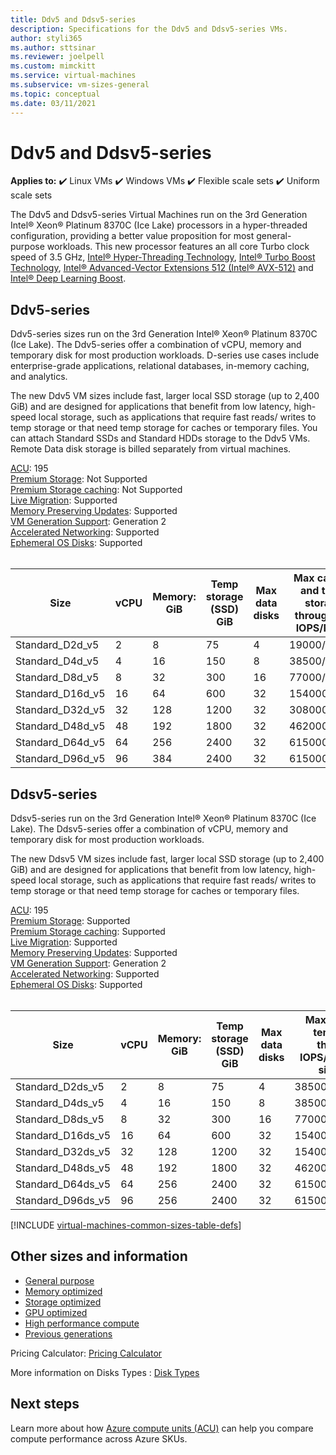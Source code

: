 ```yaml
---
title: Ddv5 and Ddsv5-series 
description: Specifications for the Ddv5 and Ddsv5-series VMs.
author: styli365
ms.author: sttsinar
ms.reviewer: joelpell
ms.custom: mimckitt
ms.service: virtual-machines
ms.subservice: vm-sizes-general
ms.topic: conceptual
ms.date: 03/11/2021
---
```


# Ddv5 and Ddsv5-series

**Applies to:** :heavy_check_mark: Linux VMs :heavy_check_mark: Windows VMs :heavy_check_mark: Flexible scale sets :heavy_check_mark: Uniform scale sets

The Ddv5 and Ddsv5-series Virtual Machines run on the 3rd Generation Intel&reg; Xeon&reg; Platinum 8370C (Ice Lake) processors in a hyper-threaded configuration, providing a better value proposition for most general-purpose workloads. This new processor features an all core Turbo clock speed of 3.5 GHz, [Intel&reg; Hyper-Threading Technology](https://www.intel.com/content/www/us/en/architecture-and-technology/hyper-threading/hyper-threading-technology.html), [Intel&reg; Turbo Boost Technology](https://www.intel.com/content/www/us/en/architecture-and-technology/turbo-boost/turbo-boost-technology.html), [Intel&reg; Advanced-Vector Extensions 512 (Intel&reg; AVX-512)](https://www.intel.com/content/www/us/en/architecture-and-technology/avx-512-overview.html) and [Intel&reg; Deep Learning Boost](https://software.intel.com/content/www/us/en/develop/topics/ai/deep-learning-boost.html).


## Ddv5-series

Ddv5-series sizes run on the 3rd Generation Intel&reg; Xeon&reg; Platinum 8370C (Ice Lake). The Ddv5-series offer a combination of vCPU, memory and temporary disk for most production workloads. D-series use cases include enterprise-grade applications, relational databases, in-memory caching, and analytics.

The new Ddv5 VM sizes include fast, larger local SSD storage (up to 2,400 GiB) and are designed for applications that benefit from low latency, high-speed local storage, such as applications that require fast reads/ writes to temp storage or that need temp storage for caches or temporary files. You can attach Standard SSDs and Standard HDDs storage to the Ddv5 VMs. Remote Data disk storage is billed separately from virtual machines.

[ACU](acu.md): 195<br>
[Premium Storage](premium-storage-performance.md): Not Supported<br>
[Premium Storage caching](premium-storage-performance.md): Not Supported<br>
[Live Migration](maintenance-and-updates.md): Supported<br>
[Memory Preserving Updates](maintenance-and-updates.md): Supported<br>
[VM Generation Support](generation-2.md): Generation 2<br>
[Accelerated Networking](../virtual-network/create-vm-accelerated-networking-cli.md): Supported <br>
[Ephemeral OS Disks](ephemeral-os-disks.md): Supported <br>
<br> 

| Size | vCPU | Memory: GiB | Temp storage (SSD) GiB | Max data disks | Max cached and temp storage throughput: IOPS/MBps | Max NICs|Expected Network bandwidth (Mbps) |
|---|---|---|---|---|---|---|---|
| Standard_D2d_v5  | 2  | 8   | 75   | 4  | 19000/120   | 2 | 1000  |
| Standard_D4d_v5  | 4  | 16  | 150  | 8  | 38500/242   | 2 | 2000  |
| Standard_D8d_v5  | 8  | 32  | 300  | 16 | 77000/485   | 4 | 4000  |
| Standard_D16d_v5 | 16 | 64  | 600  | 32 | 154000/968  | 8 | 8000  |
| Standard_D32d_v5 | 32 | 128 | 1200 | 32 | 308000/1936 | 8 | 16000 |
| Standard_D48d_v5 | 48 | 192 | 1800 | 32 | 462000/2904 | 8 | 24000 |
| Standard_D64d_v5 | 64 | 256 | 2400 | 32 | 615000/3872 | 8 | 30000 |
| Standard_D96d_v5 | 96 | 384 | 2400 | 32 | 615000/3872 | 8 | 30000 |

## Ddsv5-series

Ddsv5-series run on the 3rd Generation Intel&reg; Xeon&reg; Platinum 8370C (Ice Lake). The Ddsv5-series offer a combination of vCPU, memory and temporary disk for most production workloads.

The new Ddsv5 VM sizes include fast, larger local SSD storage (up to 2,400 GiB) and are designed for applications that benefit from low latency, high-speed local storage, such as applications that require fast reads/ writes to temp storage or that need temp storage for caches or temporary files. 

[ACU](acu.md): 195 <br>
[Premium Storage](premium-storage-performance.md): Supported<br>
[Premium Storage caching](premium-storage-performance.md): Supported<br>
[Live Migration](maintenance-and-updates.md): Supported<br>
[Memory Preserving Updates](maintenance-and-updates.md): Supported<br>
[VM Generation Support](generation-2.md): Generation 2<br>
[Accelerated Networking](../virtual-network/create-vm-accelerated-networking-cli.md): Supported <br>
[Ephemeral OS Disks](ephemeral-os-disks.md): Supported <br>
<br> 

| Size | vCPU | Memory: GiB | Temp storage (SSD) GiB | Max data disks | Max cached and temp storage throughput: IOPS/MBps (cache size in GiB) | Max uncached disk throughput: IOPS/MBps | Max NICs | Expected Network bandwidth (Mbps) |
|---|---|---|---|---|---|---|---|---|
| Standard_D2ds_v5  | 2  | 8   | 75   | 4  | 38500/242(100)    | 8000/200   | 2 | 2000  |
| Standard_D4ds_v5  | 4  | 16  | 150  | 8  | 38500/242(100)    | 8000/200   | 2 | 2000  |
| Standard_D8ds_v5  | 8  | 32  | 300  | 16 | 77000/485(200)    | 16000/400  | 4 | 4000  |
| Standard_D16ds_v5 | 16 | 64  | 600  | 32 | 154000/968(400)   | 32000/800  | 8 | 8000  |
| Standard_D32ds_v5 | 32 | 128 | 1200 | 32 | 154000/968(400)   | 32000/800  | 8 | 8000  |
| Standard_D48ds_v5 | 48 | 192 | 1800 | 32 | 462000/2904(1200) | 80000/2000 | 8 | 24000 |
| Standard_D64ds_v5 | 64 | 256 | 2400 | 32 | 615000/3872(1600) | 80000/2000 | 8 | 30000 |
| Standard_D96ds_v5 | 96 | 256 | 2400 | 32 | 615000/3872(1600) | 80000/2000 | 8 | 30000 |


[!INCLUDE [virtual-machines-common-sizes-table-defs](../../includes/virtual-machines-common-sizes-table-defs.md)]

## Other sizes and information

- [General purpose](sizes-general.md)
- [Memory optimized](sizes-memory.md)
- [Storage optimized](sizes-storage.md)
- [GPU optimized](sizes-gpu.md)
- [High performance compute](sizes-hpc.md)
- [Previous generations](sizes-previous-gen.md)

Pricing Calculator: [Pricing Calculator](https://azure.microsoft.com/pricing/calculator/)

More information on Disks Types : [Disk Types](./disks-types.md#ultra-disk)


## Next steps

Learn more about how [Azure compute units (ACU)](acu.md) can help you compare compute performance across Azure SKUs.